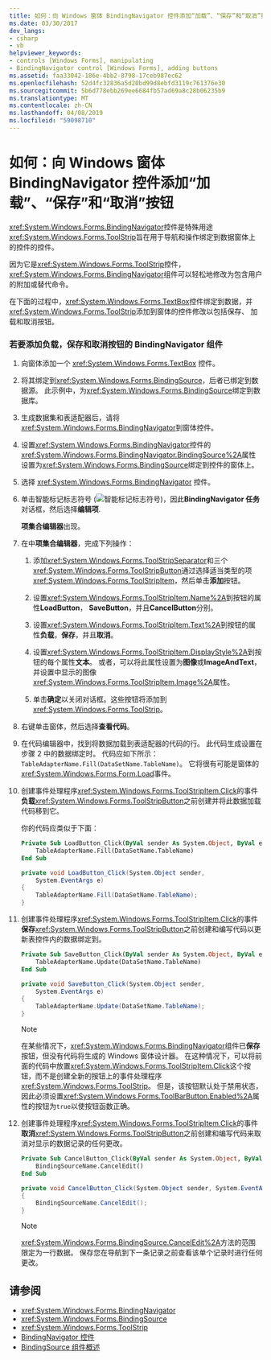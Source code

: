 ```yaml
---
title: 如何：向 Windows 窗体 BindingNavigator 控件添加“加载”、“保存”和“取消”按钮
ms.date: 03/30/2017
dev_langs:
- csharp
- vb
helpviewer_keywords:
- controls [Windows Forms], manipulating
- BindingNavigator control [Windows Forms], adding buttons
ms.assetid: faa33042-186e-4bb2-8798-17ceb987ec62
ms.openlocfilehash: 52d4fc32836a5d20bd99d8ebfd3119c761376e30
ms.sourcegitcommit: 5b6d778ebb269ee6684fb57ad69a8c28b06235b9
ms.translationtype: MT
ms.contentlocale: zh-CN
ms.lasthandoff: 04/08/2019
ms.locfileid: "59098710"
---
```

# <a name="how-to-add-load-save-and-cancel-buttons-to-the-windows-forms-bindingnavigator-control"></a>如何：向 Windows 窗体 BindingNavigator 控件添加“加载”、“保存”和“取消”按钮
<xref:System.Windows.Forms.BindingNavigator>控件是特殊用途<xref:System.Windows.Forms.ToolStrip>旨在用于导航和操作绑定到数据窗体上的控件的控件。  
  
 因为它是<xref:System.Windows.Forms.ToolStrip>控件，<xref:System.Windows.Forms.BindingNavigator>组件可以轻松地修改为包含用户的附加或替代命令。  
  
 在下面的过程中，<xref:System.Windows.Forms.TextBox>控件绑定到数据，并<xref:System.Windows.Forms.ToolStrip>添加到窗体的控件修改以包括保存、 加载和取消按钮。  
  
### <a name="to-add-load-save-and-cancel-buttons-to-the-bindingnavigator-component"></a>若要添加负载，保存和取消按钮的 BindingNavigator 组件  
  
1.  向窗体添加一个 <xref:System.Windows.Forms.TextBox> 控件。  
  
2.  将其绑定到<xref:System.Windows.Forms.BindingSource>，后者已绑定到数据源。 此示例中，为<xref:System.Windows.Forms.BindingSource>绑定到数据库。  
  
3.  生成数据集和表适配器后，请将<xref:System.Windows.Forms.BindingNavigator>到窗体控件。  
  
4.  设置<xref:System.Windows.Forms.BindingNavigator>控件的<xref:System.Windows.Forms.BindingNavigator.BindingSource%2A>属性设置为<xref:System.Windows.Forms.BindingSource>绑定到控件的窗体上。  
  
5.  选择 <xref:System.Windows.Forms.BindingNavigator> 控件。  
  
6.  单击智能标记标志符号 (![智能标记标志符号](./media/vs-winformsmttagglyph.gif "VS_WinFormSmtTagGlyph"))，因此**BindingNavigator 任务**对话框，然后选择**编辑项**.  
  
     **项集合编辑器**出现。  
  
7.  在中**项集合编辑器**，完成下列操作：  
  
    1.  添加<xref:System.Windows.Forms.ToolStripSeparator>和三个<xref:System.Windows.Forms.ToolStripButton>通过选择适当类型的项<xref:System.Windows.Forms.ToolStripItem>，然后单击**添加**按钮。  
  
    2.  设置<xref:System.Windows.Forms.ToolStripItem.Name%2A>到按钮的属性**LoadButton**， **SaveButton**，并且**CancelButton**分别。  
  
    3.  设置<xref:System.Windows.Forms.ToolStripItem.Text%2A>到按钮的属性**负载**，**保存**，并且**取消**。  
  
    4.  设置<xref:System.Windows.Forms.ToolStripItem.DisplayStyle%2A>到按钮的每个属性**文本**。 或者，可以将此属性设置为**图像**或**ImageAndText**，并设置中显示的图像<xref:System.Windows.Forms.ToolStripItem.Image%2A>属性。  
  
    5.  单击**确定**以关闭对话框。这些按钮将添加到<xref:System.Windows.Forms.ToolStrip>。  
  
8.  右键单击窗体，然后选择**查看代码**。  
  
9. 在代码编辑器中，找到将数据加载到表适配器的代码的行。 此代码生成设置在步骤 2 中的数据绑定时。 代码应如下所示： `TableAdapterName.Fill(DataSetName.TableName)`。 它将很有可能是窗体的<xref:System.Windows.Forms.Form.Load>事件。  
  
10. 创建事件处理程序<xref:System.Windows.Forms.ToolStripItem.Click>的事件**负载**<xref:System.Windows.Forms.ToolStripButton>之前创建并将此数据加载代码移到它。  
  
     你的代码应类似于下面：  
  
    ```vb  
    Private Sub LoadButton_Click(ByVal sender As System.Object, ByVal e As System.EventArgs) Handles LoadButton.Click  
        TableAdapterName.Fill(DataSetName.TableName)  
    End Sub  
    ```  
  
    ```csharp  
    private void LoadButton_Click(System.Object sender,   
        System.EventArgs e)  
    {  
        TableAdapterName.Fill(DataSetName.TableName);  
    }  
    ```  
  
11. 创建事件处理程序<xref:System.Windows.Forms.ToolStripItem.Click>的事件**保存**<xref:System.Windows.Forms.ToolStripButton>之前创建和编写代码以更新表控件内的数据绑定到。  
  
    ```vb  
    Private Sub SaveButton_Click(ByVal sender As System.Object, ByVal e As System.EventArgs) Handles SaveButton.Click  
        TableAdapterName.Update(DataSetName.TableName)  
    End Sub  
    ```  
  
    ```csharp  
    private void SaveButton_Click(System.Object sender,   
        System.EventArgs e)  
    {  
        TableAdapterName.Update(DataSetName.TableName);  
    }  
    ```  
  
    > [!NOTE]
    > 在某些情况下，<xref:System.Windows.Forms.BindingNavigator>组件已**保存**按钮，但没有代码将生成的 Windows 窗体设计器。 在这种情况下，可以将前面的代码中放置<xref:System.Windows.Forms.ToolStripItem.Click>这个按钮，而不是创建全新的按钮上的事件处理程序<xref:System.Windows.Forms.ToolStrip>。 但是，该按钮默认处于禁用状态，因此必须设置<xref:System.Windows.Forms.ToolBarButton.Enabled%2A>属性的按钮为`true`以使按钮函数正确。
  
12. 创建事件处理程序<xref:System.Windows.Forms.ToolStripItem.Click>的事件**取消**<xref:System.Windows.Forms.ToolStripButton>之前创建和编写代码来取消对显示的数据记录的任何更改。  
  
    ```vb  
    Private Sub CancelButton_Click(ByVal sender As System.Object, ByVal e As System.EventArgs) Handles CancelButton.Click  
        BindingSourceName.CancelEdit()  
    End Sub  
    ```  
  
    ```csharp  
    private void CancelButton_Click(System.Object sender, System.EventArgs e)  
    {  
        BindingSourceName.CancelEdit();  
    }  
    ```  
  
    > [!NOTE]
    >  <xref:System.Windows.Forms.BindingSource.CancelEdit%2A>方法的范围限定为一行数据。 保存您在导航到下一条记录之前查看该单个记录时进行任何更改。  
  
## <a name="see-also"></a>请参阅

- <xref:System.Windows.Forms.BindingNavigator>
- <xref:System.Windows.Forms.BindingSource>
- <xref:System.Windows.Forms.ToolStrip>
- [BindingNavigator 控件](bindingnavigator-control-windows-forms.md)
- [BindingSource 组件概述](bindingsource-component-overview.md)
